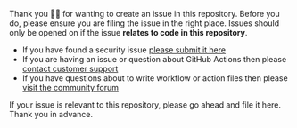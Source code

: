 Thank you 🙇‍♀ for wanting to create an issue in this repository. Before you do, please ensure you are filing the issue in the right place. Issues should only be opened on if the issue **relates to code in this repository**.

* If you have found a security issue [please submit it here](https://hackerone.com/github)
* If you are having an issue or question about GitHub Actions then please [contact customer support](https://help.github.com/en/articles/about-github-actions#contacting-support)
* If you have questions about to write workflow or action files then please [visit the community forum](https://github.community/t5/GitHub-Actions/bd-p/actions)

If your issue is relevant to this repository, please go ahead and file it here. Thank you in advance.
